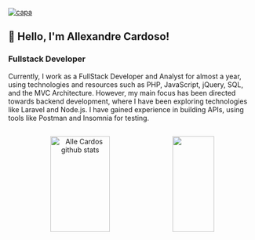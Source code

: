 [![capa](https://cdn.discordapp.com/attachments/1172668039829913671/1172669031988351089/banner-main.png?ex=65eb95a4&is=65d920a4&hm=3707f04f808c6e6efe149d770f1dd526432c41c44d872a3acff001e7283db798&)](https://github.com/allexandrecardos?tab=repositories)

## 👾 Hello, I'm Allexandre Cardoso!

### Fullstack Developer

<div>
Currently, I work as a FullStack Developer and Analyst for almost a year, using technologies and resources such as PHP, JavaScript, jQuery, SQL, and the MVC Architecture. However, my main focus has been directed towards backend development, where I have been exploring technologies like Laravel and Node.js. I have gained experience in building APIs, using tools like Postman and Insomnia for testing.
</div>

##

<div align="center">  
  <img width="49%" height="195px" src="https://github-readme-stats.vercel.app/api?username=allexandrecardos&show_icons=true&count_private=true&hide_border=true&title_color=9370DB&icon_color=9370DB&text_color=c9d1d9&bg_color=0d1117" alt="Alle Cardos github stats" /> 
  <img width="41%" height="195px" src="https://github-readme-stats.vercel.app/api/top-langs/?username=allexandrecardos&layout=compact&hide_border=true&title_color=9370DB&text_color=c9d1d9&bg_color=0d1117" />
</div>

##
